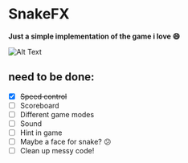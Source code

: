# SnakeFX

**Just a simple implementation of the game i love :smile:**

![Alt Text](https://cdn.pbrd.co/images/HUW3218.png)


## need to be done:
- [X] ~~Speed control~~
- [ ] Scoreboard
- [ ] Different game modes
- [ ] Sound
- [ ] Hint in game
- [ ] Maybe a face for snake? :confused:
- [ ] Clean up messy code!

